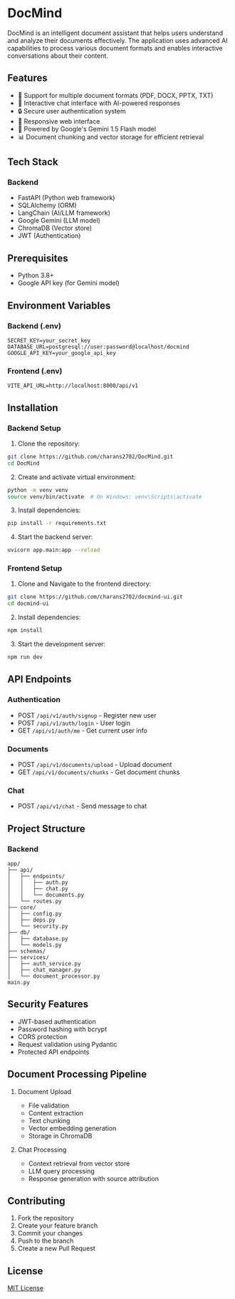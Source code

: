 # DocMind

DocMind is an intelligent document assistant that helps users understand and analyze their documents effectively. The application uses advanced AI capabilities to process various document formats and enables interactive conversations about their content.

## Features

- 📄 Support for multiple document formats (PDF, DOCX, PPTX, TXT)
- 💬 Interactive chat interface with AI-powered responses
- 🔒 Secure user authentication system
- 📱 Responsive web interface
- 🤖 Powered by Google's Gemini 1.5 Flash model
- 📊 Document chunking and vector storage for efficient retrieval

## Tech Stack

### Backend
- FastAPI (Python web framework)
- SQLAlchemy (ORM)
- LangChain (AI/LLM framework)
- Google Gemini (LLM model)
- ChromaDB (Vector store)
- JWT (Authentication)

## Prerequisites

- Python 3.8+
- Google API key (for Gemini model)

## Environment Variables

### Backend (.env)
```env
SECRET_KEY=your_secret_key
DATABASE_URL=postgresql://user:password@localhost/docmind
GOOGLE_API_KEY=your_google_api_key
```

### Frontend (.env)
```env
VITE_API_URL=http://localhost:8000/api/v1
```

## Installation

### Backend Setup

1. Clone the repository:
```bash
git clone https://github.com/charans2702/DocMind.git
cd DocMind
```

2. Create and activate virtual environment:
```bash
python -m venv venv
source venv/bin/activate  # On Windows: venv\Scripts\activate
```

3. Install dependencies:
```bash
pip install -r requirements.txt
```

4. Start the backend server:
```bash
uvicorn app.main:app --reload
```

### Frontend Setup

1. Clone and Navigate to the frontend directory:
```bash
git clone https://github.com/charans2702/docmind-ui.git
cd docmind-ui
```

2. Install dependencies:
```bash
npm install
```

3. Start the development server:
```bash
npm run dev
```

## API Endpoints

### Authentication
- POST `/api/v1/auth/signup` - Register new user
- POST `/api/v1/auth/login` - User login
- GET `/api/v1/auth/me` - Get current user info

### Documents
- POST `/api/v1/documents/upload` - Upload document
- GET `/api/v1/documents/chunks` - Get document chunks

### Chat
- POST `/api/v1/chat` - Send message to chat

## Project Structure

### Backend
```
app/
├── api/
│   ├── endpoints/
│   │   ├── auth.py
│   │   ├── chat.py
│   │   └── documents.py
│   └── routes.py
├── core/
│   ├── config.py
│   ├── deps.py
│   └── security.py
├── db/
│   ├── database.py
│   └── models.py
├── schemas/
├── services/
│   ├── auth_service.py
│   ├── chat_manager.py
│   └── document_processor.py
main.py
```


## Security Features

- JWT-based authentication
- Password hashing with bcrypt
- CORS protection
- Request validation using Pydantic
- Protected API endpoints

## Document Processing Pipeline

1. Document Upload
   - File validation
   - Content extraction
   - Text chunking
   - Vector embedding generation
   - Storage in ChromaDB

2. Chat Processing
   - Context retrieval from vector store
   - LLM query processing
   - Response generation with source attribution

## Contributing

1. Fork the repository
2. Create your feature branch
3. Commit your changes
4. Push to the branch
5. Create a new Pull Request

## License

[MIT License](LICENSE)

